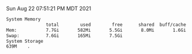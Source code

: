 Sun Aug 22 07:51:21 PM MDT 2021
```bash
System Memory
               total        used        free      shared  buff/cache   available
Mem:           7.7Gi       582Mi       5.5Gi       8.0Mi       1.6Gi       6.8Gi
Swap:          7.6Gi       165Mi       7.5Gi
System Storage
639M	.
```
```bash
